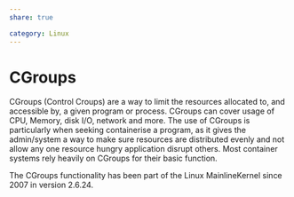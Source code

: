 ```yaml
---
share: true

category: Linux
---
```


# CGroups

CGroups (Control Croups) are a way to limit the resources allocated to, and accessible by, a given program or process. CGroups can cover usage of CPU, Memory, disk I/O, network and more.
The use of CGroups is particularly when seeking containerise a program, as it gives the admin/system a way to make sure resources are distributed evenly and not allow any one resource hungry application disrupt others.
Most container systems rely heavily on CGroups for their basic function.

The CGroups functionality has been part of the Linux MainlineKernel since 2007 in version 2.6.24.